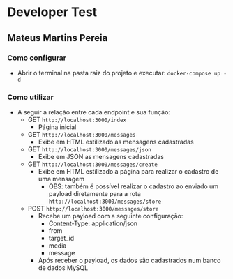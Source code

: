 # Developer Test
## Mateus Martins Pereia
### Como configurar
- Abrir o terminal na pasta raiz do projeto e executar: `docker-compose up -d`

### Como utilizar
-  A seguir a relação entre cada endpoint e sua função:
    - GET `http://localhost:3000/index`
        - Página inicial
    - GET `http://localhost:3000/messages`
        - Exibe em HTML estilizado as mensagens cadastradas
    - GET `http://localhost:3000/messages/json`
        - Exibe em JSON as mensagens cadastradas
    - GET `http://localhost:3000/messages/create`
        - Exibe em HTML estilizado a página para realizar o cadastro de uma mensagem
            - OBS: também é possível realizar o cadastro ao enviado um payload diretamente para a rota `http://localhost:3000/messages/store`
    - POST `http://localhost:3000/messages/store`
        - Recebe um payload com a seguinte configuração:
            - Content-Type: application/json
            - from
            - target_id
            - media
            - message
        - Após receber o payload, os dados são cadastrados num banco de dados MySQL
